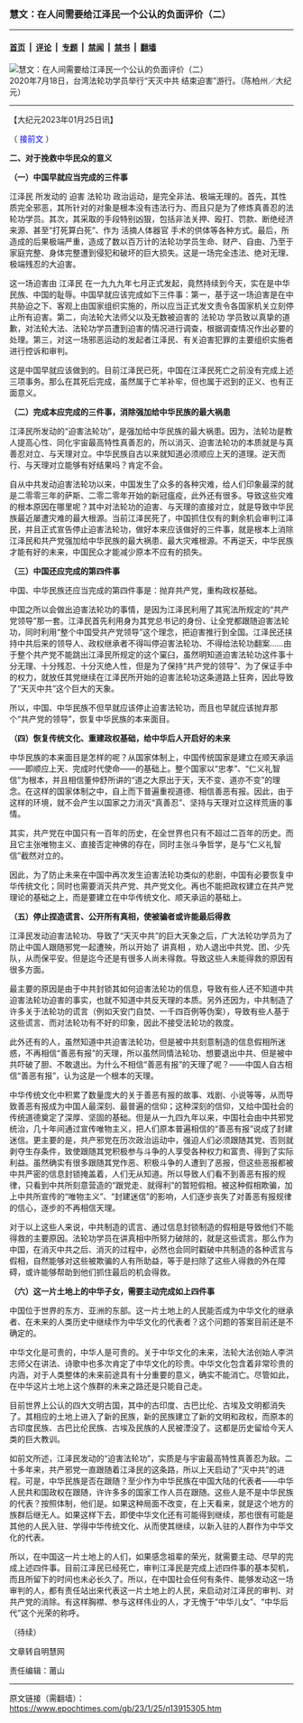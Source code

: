 ### 慧文：在人间需要给江泽民一个公认的负面评价（二）

---

#### [首页](../../../..?n13915305) &nbsp;|&nbsp; [评论](../../../../../epoch-comment?n13915305) &nbsp;|&nbsp; [专题](../../../../../epoch-special?n13915305) &nbsp;|&nbsp; [禁闻](../../../../../epoch-news?n13915305) &nbsp;|&nbsp; [禁书](../../../../../books?n13915305) &nbsp;|&nbsp; [翻墙](https://github.com/gfw-breaker/nogfw/blob/master/README.md?n13915305)


<div><img alt="慧文：在人间需要给江泽民一个公认的负面评价（二）" class="attachment-djy_600_400 size-djy_600_400 wp-post-image" src="https://i.epochtimes.com/assets/uploads/2022/10/id13846314-2007181102362384-600x400-1.jpg"/>
<div class="caption">
 2020年7月18日，台湾法轮功学员举行“天灭中共 结束迫害”游行。（陈柏州／大纪元）
</div></div><hr/><div class="post_content" id="artbody" itemprop="articleBody">
 <!-- article content begin -->
 <p>
  【大纪元2023年01月25日讯】
 </p>
 <div id="ar_bArticleContent_OuterFrame">
  <div class="ar_AuthorDate">
   <div class="ar_articleprint">
    （
    <ok href="https://www.minghui.org/mh/articles/2023/1/21/455564.html">
     <span style="color: #0000ff;">
      接前文
     </span>
    </ok>
    ）
   </div>
   <div class="ar_datesocial">
    <div class="ar_articleContent" id="ar_bArticleContent">
     <p>
      <b>
       二、对于挽救中华民众的意义
      </b>
     </p>
     <p>
      <b>
       （一）中国早就应当完成的三件事
      </b>
     </p>
     <p>
      <ok href="https://www.epochtimes.com/gb/tag/%E6%B1%9F%E6%B3%BD%E6%B0%91.html">
       江泽民
      </ok>
      所发动的
      <ok href="https://www.minghui.org/mh/glossary.html#37">
       迫害
      </ok>
      <ok href="https://www.epochtimes.com/gb/tag/%E6%B3%95%E8%BD%AE%E5%8A%9F.html">
       法轮功
      </ok>
      政治运动，是完全非法、极端无理的。首先，其性质完全邪恶，其所针对的对象是根本没有违法行为、而且只是为了修炼真善忍的法轮功学员。其次，其采取的手段特别凶狠，包括非法关押、殴打、罚款、断绝经济来源、甚至“打死算白死”、作为
      <ok href="https://www.epochtimes.com/gb/tag/%E6%B4%BB%E6%91%98%E4%BA%BA%E4%BD%93%E5%99%A8%E5%AE%98.html">
       活摘人体器官
      </ok>
      手术的供体等各种方式。最后，所造成的后果极端严重，造成了数以百万计的法轮功学员生命、财产、自由、乃至于家庭完整、身体完整遭到侵犯和破坏的巨大损失。这是一场完全违法、绝对无理、极端残忍的大迫害。
     </p>
     <p>
      这一场迫害由
      <ok href="https://www.epochtimes.com/gb/tag/%E6%B1%9F%E6%B3%BD%E6%B0%91.html">
       江泽民
      </ok>
      在一九九九年七月正式发起，竟然持续到今天，实在是中华民族、中国的耻辱。中国早就应该完成如下三件事：第一，基于这一场迫害是在中共胁迫之下、客观上由国家组织实施的，所以应当正式发文责令各国家机关立刻停止所有迫害。第二，向法轮大法师父以及无数被迫害的
      <ok href="https://www.epochtimes.com/gb/tag/%E6%B3%95%E8%BD%AE%E5%8A%9F.html">
       法轮功
      </ok>
      学员致以真挚的道歉，对法轮大法、法轮功学员遭到迫害的情况进行调查，根据调查情况作出必要的处理。第三，对这一场邪恶运动的发起者江泽民、有关迫害犯罪的主要组织实施者进行控诉和审判。
     </p>
     <p>
      这是中国早就应该做到的。目前江泽民已死，中国在江泽民死亡之前没有完成上述三项事务。那么在其死后完成，虽然属于亡羊补牢，但也属于迟到的正义、也有正面意义。
     </p>
     <p>
      <b>
       （二）完成本应完成的三件事，消除强加给中华民族的最大祸患
      </b>
     </p>
     <p>
      江泽民所发动的“迫害法轮功”，是强加给中华民族的最大祸患。因为，法轮功是教人提高心性、同化宇宙最高特性真善忍的，所以消灭、迫害法轮功的本质就是与真善忍对立、与天理对立。中华民族自古以来就知道必须顺应上天的道理。逆天而行、与天理对立能够有好结果吗？肯定不会。
     </p>
     <p>
      自从中共发动迫害法轮功以来，中国发生了众多的各种灾难，给人们印象最深的就是二零零三年的萨斯、二零二零年开始的新冠瘟疫，此外还有很多。导致这些灾难的根本原因在哪里呢？其中对法轮功的迫害、与天理的直接对立，就是导致中华民族最近屡遭灾难的最大根源。当前江泽民死了，中国抓住仅有的剩余机会审判江泽民，并且正式宣告停止迫害法轮功，做好本来应该做好的三件事，就是根本上消除江泽民和共产党强加给中华民族的最大祸患、最大灾难根源。不再逆天，中华民族才能有好的未来，中国民众才能减少原本不应有的损失。
     </p>
     <p>
      <b>
       （三）中国还应完成的第四件事
      </b>
     </p>
     <p>
      中国、中华民族还应当完成的第四件事是：抛弃共产党，重构政权基础。
     </p>
     <p>
      中国之所以会做出迫害法轮功的事情，是因为江泽民利用了其宪法所规定的“共产党领导”那一套。江泽民首先利用身为其党总书记的身份、让全党都跟随迫害法轮功，同时利用“整个中国受共产党领导”这个理念，把迫害推行到全国。江泽民还挟持中共后来的领导人、政权继承者不得叫停迫害法轮功、不得给法轮功翻案……由于整个共产党不能跳出江泽民所规定的这个窠臼，虽然明知道迫害法轮功这件事十分无理、十分残忍、十分灭绝人性，但是为了保持“共产党的领导”、为了保证手中的权力，就放任其党继续在江泽民所开始的迫害法轮功这条道路上狂奔，因此导致了“天灭中共”这个巨大的天象。
     </p>
     <p>
      所以，中国、中华民族不但早就应该停止迫害法轮功，而且也早就应该抛弃那个“共产党的领导”，恢复中华民族的本来面目。
     </p>
     <p>
      <b>
       （四）恢复传统文化、重建政权基础，给中华后人开启好的未来
      </b>
     </p>
     <p>
      中华民族的本来面目是怎样的呢？从国家体制上，中国传统国家是建立在顺天承运——即顺应上天、完成时代使命——的基础上。整个国家以“忠孝”、“仁义礼智信”为根本，并且相信董仲舒所讲的“道之大原出于天，天不变、道亦不变”的理念。在这样的国家体制之中，自上而下普遍重视道德、相信善恶有报。因此，由于这样的环境，就不会产生以国家之力消灭“真善忍”、坚持与天理对立这样荒唐的事情。
     </p>
     <p>
      其实，共产党在中国只有一百年的历史，在全世界也只有不超过二百年的历史。而且它主张唯物主义、直接否定神佛的存在，同时主张斗争哲学，是与“仁义礼智信”截然对立的。
     </p>
     <p>
      因此，为了防止未来在中国中再次发生迫害法轮功类似的悲剧，中国有必要恢复中华传统文化；同时也需要消灭共产党、共产党文化。再也不能把政权建立在共产党理论的基础之上，而是要建立在中华传统文化、顺天承运的基础上。
     </p>
     <p>
      <b>
       （五）停止捏造谎言、公开所有真相，使被骗者或许能最后得救
      </b>
     </p>
     <p>
      江泽民发动迫害法轮功、导致了“天灭中共”的巨大天象之后，广大法轮功学员为了防止中国人跟随邪党一起遭殃，所以开始了
      <ok href="https://www.minghui.org/mh/glossary.html#8">
       讲真相
      </ok>
      ，劝人退出中共党、团、少先队，从而保平安。但是迄今还是有很多人尚未得救。导致这些人未能得救的原因有很多方面。
     </p>
     <p>
      最主要的原因是由于中共封锁其如何迫害法轮功的信息，导致有些人还不知道中共迫害法轮功迫害的事实，也就不知道中共反天理的本质。另外还因为，中共制造了许多关于法轮功的谎言（例如天安门自焚、一千四百例等伪案），导致有些人基于这些谎言、而对法轮功有不好的印象，因此不接受法轮功的救度。
     </p>
     <p>
      此外还有的人，虽然知道中共迫害法轮功，但是被中共刻意制造的信息假相所迷惑，不再相信“善恶有报”的天理，所以虽然同情法轮功、想要退出中共、但是被中共吓破了胆、不敢退出。为什么不相信“善恶有报”的天理了呢？——中国人自古相信“善恶有报”，认为这是一个根本的天理。
     </p>
     <p>
      中华传统文化中积累了数量庞大的关于善恶有报的故事、戏剧、小说等等，从而导致善恶有报成为中国人最深刻、最普遍的信仰；这种深刻的信仰，又给中国社会的传统道德奠定了深厚、坚固的基础。但是从一九四九年以来，中国社会由中共邪党统治，几十年间通过宣传唯物主义，把人们原本普遍相信的“善恶有报”说成了封建迷信。更主要的是，共产邪党在历次政治运动中，强迫人们必须跟随其党、否则就剥夺生存条件，致使跟随其党积极参与斗争的人享受各种权力和富贵、得到了实际利益。虽然确实有很多跟随其党作恶、积极斗争的人遭到了恶报，但这些恶报都被中共严密的信息封锁掩盖着，人们无从知道。所以导致人们看不到善恶有报的规律，只看到中共所刻意营造的“跟党走、就得利”的暂短假相。被这种假相欺骗，加上中共所宣传的“唯物主义”、“封建迷信”的影响，人们逐步丧失了对善恶有报规律的信心，逐步的不再相信天理。
     </p>
     <p>
      对于以上这些人来说，中共制造的谎言、通过信息封锁制造的假相是导致他们不能得救的主要原因。法轮功学员在讲真相中所努力破除的，就是这些谎言。那么作为中国，在消灭中共之后、消灭的过程中，必然也会同时戳破中共制造的各种谎言与假相，自然能够对这些被欺骗的人有所助益，等于是扫除了这些人得救的外在障碍，或许能够帮助到他们抓住最后的机会得救。
     </p>
     <p>
      <b>
       （六）这一片土地上的中华子女，需要主动完成如上四件事
      </b>
     </p>
     <p>
      中国位于世界的东方、亚洲的东部。这一片土地上的人民能否成为中华文化的继承者、在未来的人类历史中继续作为中华文化的代表者？这个问题的答案目前还是不确定的。
     </p>
     <p>
      中华文化是可贵的，中华人是可贵的。关于中华文化的未来，法轮大法创始人李洪志师父在讲法、诗歌中也多次肯定了中华文化的珍贵。中华文化包含着非常珍贵的内涵，对于人类整体的未来前途具有十分重要的意义，确实不能消亡。尽管如此，在中华这片土地上这个族群的未来之路还是只能自己走。
     </p>
     <p>
      目前世界上公认的四大文明古国，其中的古印度、古巴比伦、古埃及文明都消失了。其相应的土地上进入了新的民族，新的民族建立了新的文明和政权，而原本的古印度民族、古巴比伦民族、古埃及民族的人民被湮没了。这都是历史留给今天人类的巨大教训。
     </p>
     <p>
      如前文所述，江泽民发动的“迫害法轮功”，实质是与宇宙最高特性真善忍为敌。二十多年来，共产邪党一直跟随着江泽民的这条路，所以上天启动了“灭中共”的进程。可是，中华民族是否在跟随？至少作为中华民族在中国大陆的代表者——中华人民共和国政权在跟随，许许多多的国家工作人员在跟随。这些人是不是中华民族的代表？按照体制，他们是。如果这种局面不改变，在上天看来，就是这个地方的族群后继无人。如果这样下去，即使中华文化还有可能得到继续，那也很有可能是其他的人民入驻、学得中华传统文化、从而使其继续，以新入驻的人群作为中华文化的代表。
     </p>
     <p>
      所以，在中国这一片土地上的人们，如果感念祖辈的荣光，就需要主动、尽早的完成上述四件事。目前江泽民已经死亡，审判江泽民是完成上述四件事的基本契机，而且所留下的时间也未必长久了。所以，在中国社会任何有条件、能够发动这一场审判的人，都有责任站出来代表这一片土地上的人民，来启动对江泽民的审判、对共产党的消除。有这样胸襟、参与这样伟业的人，才无愧于“中华儿女”、“中华后代”这个光荣的称呼。
     </p>
     <p>
      （待续）
     </p>
     <p>
      文章转自明慧网
     </p>
     <p>
      责任编辑：莆山
     </p>
    </div>
   </div>
  </div>
 </div>
 <!-- article content end -->
 <div id="below_article_ad">
 </div>
</div>


---

原文链接（需翻墙）：https://www.epochtimes.com/gb/23/1/25/n13915305.htm